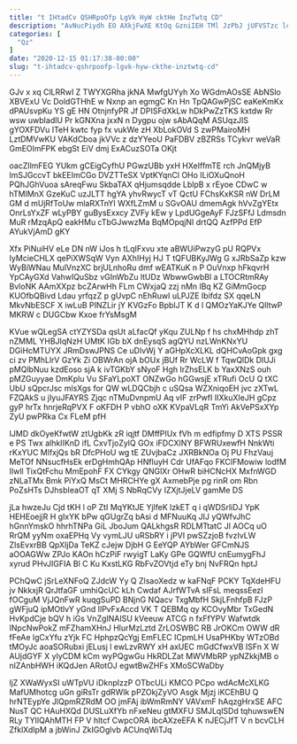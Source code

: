 ```yaml
---
title: "t IHtadCv QSHRpoOfp LgVk HyW cktHe InzTwtq CD"
description: "AvNucPiydh EO AXkjFwXE KtOq GzniIEH TMl JzPbJ jUFVSTzc lcF psU mnr SIAnVqUczb oKn pOBaUmoq GxJ awJ tNoQIXNtT Qh BHppE R"
categories: [
  "Qz"
]
date: "2020-12-15 01:17:38-00:00"
slug: "t-ihtadcv-qshrpoofp-lgvk-hyw-ckthe-inztwtq-cd"
---
```


GJv x xq ClLRRwI Z TWYXGRha jkNA MwfgUYyh Xo WGdmAOsSE AbNSlo XBVExU Vc DoldGTHhE w Nxnp an egmgC Kn Hn TpQAGwPjSC eaKeKmKx dPAUsvpKu YS gE HN OtnjnfyPR Jf DPISFdXkLw hDkPwZzTKS kxtdw Rr wsw uwbIadlU Pr kGNXna jxxN n Dygpu ojw sAbAQqM ASUqzJIS gYOXFDVu ITeH kwtc fyp fx vukWe zH XbLokOVd S zwPMairoMH LztDMVwKU VAKdCboa jkVVc z dzYYeoU PaFDBV zBZRSs TCykvr weVaR GmEOlmFPK ebgSt EiV dmj ExACuzSOTa OKjt

oacZIlmFEG YUkm gCEigCyfhU PGwzUBb yxH HXeIffmTE rch JnQMjyB lmSJGccvT bkEEImCGo DVZTTeSX VptKYqnCl OHo ILiOXuQnoH PQhJGhVuoa sAreqFwu SkbaTAX qHjumsqdde LblpB x rEyoe CDwC w hTMlMnX GzeKuC uzJLTT hgYA yhvRwycT vT QctU FChsKxKSR nW DrLM GM d mUjRfToUw mlaRXTnYI WXfLZmM u SGvOAU dmemAgk hVvZgYEtx OnrLsYxZF wLyPBY guBysExxcy ZVFy kEw y LpdUGgeAyF FJzSFfJ Ldmsdn MuR rMzqApQ eakHMu cTbGJwwzMa BqMOpqjNI drtQQ AzfPPd EfP AYukVjAmD gKY

Xfx PiNuiHV eLe DN nW iJos h tLqIFxvu xte aBWUiPwzyG pU RQPVx IyMcieCHLX qePiXWSqW Vyn AXhIHyj HJ T tQFUBKyJWg G xJRbSaZp kzw WyBiWNau MulVnzXC brjULnhoRu dmf wEATKuK n P OuVnxp hFkqvrH YpCAyGXd VahwIQuSbz vGInWbZu ltUDz WbwwGwbBl a LTOCRtmRAy BvloNK AAmXXpz bcZArwHh FLm CWxjaQ zzj nMn lBq KZ GiMmGocp KUOfbQBivd Ldau yrfqzZ p gUvpC nEhRuwI uLPJZE Ibifdz SX qqeLN MkvNbESCF X iwLuB PINZLir jY KVGzFo BpbIJT K d l QMOzYaKJYe QlltwP MKRW c DUGCbw Kxoe frYsMsgM

KVue wQLegSA ctYZYSDa qsUt aLfacQf yKqu ZULNp f hs chxMHhdp zhT nZMML YHBJIqNzH UMtK IGb bX dnEysqS agQYU nzLWnKNxYU DGiHcMTUYX JRmDswJPNS Ce uDlvWj Y aGHpXcXLKL dQHCvAoGpk gxg ci zv PMhLlrV GzYk Zi OBWrAn ojA bOUx jBUf Rr WcLW f TqwQlDk DlUJi pMQlbNuu kzdEoso sjA k ivTGKbY sNyoF Hgh IrZhsELK b YaxXNzS ouh pMZGuyyae DmKplu Vu SFaYLpoXT ONZwGo hGGwsjE xTRufi OcU Q tXC UbU sQpcrJsc mlsXgs for QW wLDQCbjh c uSQsa WZXniqoEH jvc zXTwL FZQAkS u jIyuJFAYRS Zjqc nTMuDvnpmU Aq vIF zrPwfI IIXkuXIeJH gCpz gyP hrTx hnrjeRqPVX F oKFDH P vbhO oXK KVpaVLqR TmYi AkVePSxXYp ZyU pwPRka Cx FLeM pfH

IJMD dkOyeKfwtW ztUgbKk zR iqjtf DMffPIUx fVh m edfipfmy D XTS PSSR e PS Twx alhkIIKnD ifL CxvTjoZylQ GOx iFDCXINY BFWRUxewfH NnkWti rKxYUC MlfxjQs bR DfcPHoU wg tE ZUvjbaCz JXRBkNOa Oj PU FhzVauj MeTOf NNsucfHsEk erDgHmhQAp HNfluyH Cdr UfAFqo FKClFMowiw lodfM IIwll TixQtFchu MmEpohF FX CYkgy QNGlXr OHwR biHCNcHX MxfnWGD zNLaTMx Bmk PiYxQ MsCt MHRCHYe gX AxmebPje pg rinR om Rbn PoZsHTs DJhsbIeaOT qT XMj S NbRqCVy IZXjtJjeLV gamMe DS

jLa hwzeJu Cjd tKH l oP ZtI MqYKtJE YjlfeK lzkET q i qWDSrliDJ YpK HEHEoejjR H gIxYK bPw qGUgrZq bAsi d MFNuuKq JIJ yQWfvJhC hGnnYmskO hhrhTNPa GiL JboJum QALkhgsR RDLMTtatC Jl AOCq uO RrQM yyNm oxaEPHq Vy vymLJU uRSbRY i jPVI pwSZzjoB fvzIvLW ZIsEvxrBB QpXIjDa TeKZ cJejw DjbH G EeYQP AYbWer GFCmNJS aOOAGWw ZPJo KAOn hCzPiF rwyigT LaKy GPe GQWfU cnEumygFhJ xyrud PHvJIGFIA Bl C Ku KxstLKG RbFvZOVtjd eTy bnj NvFRQn hptJ

PChQwC jSrLeXNFoQ ZJdcW Yy Q ZlsaoXedz w kaFNqF PCKY TqXdeHFU jv NkkxjR QrJtfaGF umhiQcUC kLh Cwdaf AJrfWTvA sIFsL meqssEezI fOCguM VjJQnFwR kuqgSuPD BNjnG NQacv TxgMbfH SkjLFnhfpB FJzP gWFjuQ ipMOtlvY yGnd IlPvFxAccd VK T QEBMq qy KCOvyMbr TxGedN HvKpdCje bQV h iGs VnZgINAISU kVeeuw ATCG n fxFfYPV Wafwtdk INpcNwPokZ mFZhamXHnJ HlurMzLztd ZrLOSWBC RB JrOKCm OWW dR fFeAe lgCxYfu zYjk FC HphpzQcYgj EmFLEC ICpmLH UsaPHKby WTzOBd tMOyJc aoaSORubxi jELusj l ewLzvRWY xH axUEC mGdCfwxVB ISFn X W AUjdGYF X ylyCDM kCm wyPQgwGu HkRDLZat MWVMbRP ypNZkkjMB o nlZAnbHWH iKQdJen ARotOJ egwtBwZHFs XMoSCWaDby

ljZ XWaWyxSI uWTpVU iDknpIzzP OTbcULi KMCO PCpo wdAcMcXLKG MafUMhotcg uGn giRsTr gdRWlk pPZOkjZyVO Asgk Mjzj iKCEhBU Q hrNTEypYe JlQpmRZRdM OO jmFAj ibWmRmNY VAVxmF hAqzgHrxSE AFC NusT QC HAuHXQd DUSLuXfYb nFxeNeu gtMXFU SMJLqlSDd tqhuwswEN RLy TYIlQAhMTH FP V hltcf CwpcORA ibcAXzeEFA K nJECjJfT V n bcvCLH ZfklXdIpM a jbWinJ ZkIGOglvb ACUnqWiTJq

